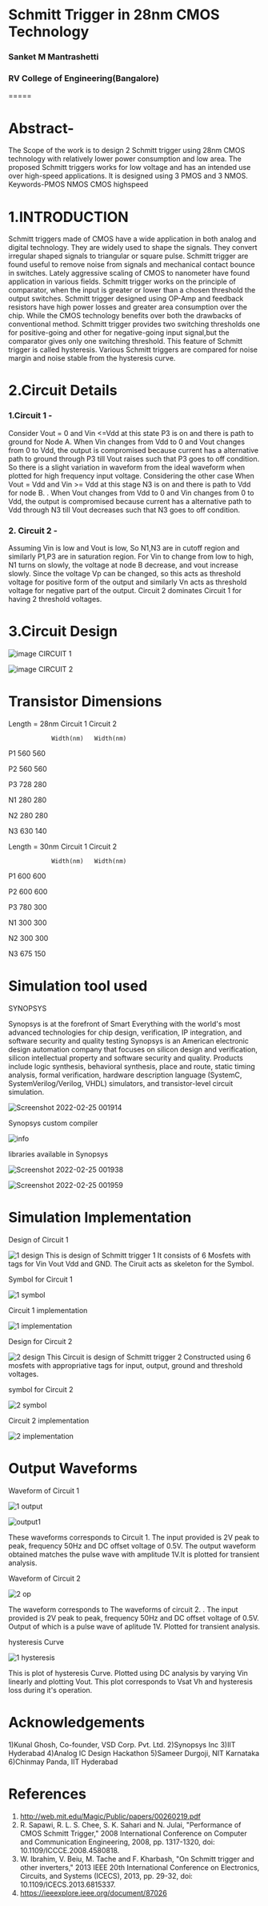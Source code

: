 # Schmitt Trigger in 28nm CMOS Technology
### Sanket M Mantrashetti
### RV College of Engineering(Bangalore)

=====

# Abstract-
The Scope of the work is to design 2 Schmitt trigger using 28nm CMOS technology with relatively lower power consumption and low area. The proposed Schmitt triggers works for low voltage and has an intended use over high-speed applications. It is designed using 3 PMOS and 3 NMOS. 
Keywords-PMOS NMOS CMOS highspeed  



# 1.INTRODUCTION
Schmitt triggers made of CMOS have a wide application in both analog and digital technology. They are widely used to shape the signals. They convert irregular shaped signals to triangular or square pulse. Schmitt trigger are found useful to remove noise from signals and mechanical contact bounce in switches.
Lately aggressive scaling of CMOS to nanometer have found application in various fields. Schmitt trigger works on the principle of comparator, when the input is greater  or lower than a chosen threshold the output switches. Schmitt trigger designed using OP-Amp and feedback resistors have high power losses and greater area consumption over the chip. While the CMOS technology benefits over both the drawbacks of conventional method.
Schmitt trigger provides two switching thresholds one for positive-going and other for negative-going input signal,but the comparator gives only one switching threshold. This feature of Schmitt trigger is called hysteresis. Various Schmitt triggers are compared for noise margin and noise stable from the hysteresis curve.



# 2.Circuit Details

### 1.Circuit 1 -
Consider Vout = 0 and Vin <=Vdd at this state P3 is on and there is path to ground for Node A. When Vin changes from Vdd to 0 and Vout changes from 0 to Vdd, the output is compromised because current has a alternative path to ground through P3 till Vout raises such that P3 goes to off condition. So there is a slight variation in waveform from the ideal waveform when plotted for high frequency input voltage. Considering the other case When Vout = Vdd and Vin >= Vdd at this stage N3 is on and there is path to Vdd for  node B. . When Vout changes from Vdd to 0 and Vin changes from 0 to Vdd, the output is compromised because current has a alternative path to Vdd through N3 till Vout decreases such that N3 goes to off condition.

### 2. Circuit 2 - 
Assuming Vin is low and Vout is low, So N1,N3 are in cutoff region and similarly P1,P3 are in saturation region. For Vin to change from low to high, N1 turns on slowly, the voltage at node B decrease, and vout increase slowly. Since the voltage Vp can be changed, so this acts as threshold voltage for positive form of the output and similarly Vn acts as threshold voltage for negative part of the output. Circuit 2 dominates Circuit 1  for having 2 threshold voltages.




# 3.Circuit Design

![image](https://user-images.githubusercontent.com/92454845/155769173-680e5be2-c827-4c7d-a269-8f511c969061.png)
CIRCUIT 1

![image](https://user-images.githubusercontent.com/92454845/155769262-8e83e089-864f-4c4b-a132-2b9a4282bc67.png)
CIRCUIT 2



# Transistor Dimensions

Length = 28nm	Circuit 1	Circuit 2

	            Width(nm)	Width(nm)
              
P1	              560    	560

P2	              560	560

P3	              728    	280

N1	              280	280

N2	              280	280

N3	              630   	140


Length = 30nm	Circuit 1	Circuit 2

	            Width(nm)	Width(nm)
              
P1	              600    	600

P2	              600	600

P3	              780    	300

N1	              300	300

N2	              300	300

N3	              675   	150




# Simulation tool used

SYNOPSYS

Synopsys is at the forefront of Smart Everything with the world's most advanced technologies for chip design, verification, IP integration, and software security and quality testing
Synopsys is an American electronic design automation company that focuses on silicon design and verification, silicon intellectual property and software security and quality. Products include logic synthesis, behavioral synthesis, place and route, static timing analysis, formal verification, hardware description language (SystemC, SystemVerilog/Verilog, VHDL) simulators, and transistor-level circuit simulation. 

![Screenshot 2022-02-25 001914](https://user-images.githubusercontent.com/92454845/155771264-cb82df72-b39c-4892-998a-1343de02d668.png)

Synopsys custom compiler

![info](https://user-images.githubusercontent.com/92454845/155771330-08392773-c4d5-495a-a1c0-ae9eb4b4c628.png)

libraries available in Synopsys

![Screenshot 2022-02-25 001938](https://user-images.githubusercontent.com/92454845/155771370-0e78a1e4-d590-4c23-8d25-3e7ec2edf369.png)

![Screenshot 2022-02-25 001959](https://user-images.githubusercontent.com/92454845/155771377-a7770493-6f79-48ae-b95b-d7622476471e.png)




# Simulation Implementation

Design of Circuit 1

![1 design](https://user-images.githubusercontent.com/92454845/155769910-368e153e-fbca-457a-9af7-6e37b3a2a605.png)
This is design of Schmitt trigger 1 It consists of 6 Mosfets with tags for Vin Vout Vdd and GND. The 
Ciruit acts as skeleton for the Symbol.

Symbol for Circuit 1

![1 symbol](https://user-images.githubusercontent.com/92454845/155769870-dc20209f-e112-4bce-a567-3f68ef2fd517.png)


Circuit 1 implementation

![1 implementation](https://user-images.githubusercontent.com/92454845/155769929-eeb46c86-eab1-4df7-a642-6f9a9d883106.png)



Design for Circuit 2

![2 design](https://user-images.githubusercontent.com/92454845/155770059-e1d293f2-2c6f-4e57-b0cb-4e35c981d25a.png)
This Circuit is design of Schmitt trigger 2 Constructed using 6 mosfets with appropriative tags for input, output, ground and threshold voltages.

symbol for Circuit 2

![2 symbol](https://user-images.githubusercontent.com/92454845/155770116-728e1ba1-a77b-4afc-a12c-ef14105efdda.png)

Circuit 2 implementation

![2 implementation](https://user-images.githubusercontent.com/92454845/155770169-1d981c5c-d026-4f39-8139-4d4c19d69b77.png)




# Output Waveforms

Waveform of Circuit 1

![1 output](https://user-images.githubusercontent.com/92454845/155770450-6013afdc-a990-448b-b4af-f840fa503646.png)

![output1](https://user-images.githubusercontent.com/92454845/155770527-00fabaf0-82fd-4ed8-b7dd-7d165e142978.png)

These waveforms corresponds to Circuit 1. The input provided is 2V peak to peak, frequency 50Hz and DC offset voltage of 0.5V. The output waveform obtained matches the pulse wave with amplitude 1V.It is plotted for transient analysis.


Waveform of Circuit 2

![2 op](https://user-images.githubusercontent.com/92454845/155770556-f7dacfdd-464a-48c6-bdca-51ec630948ca.png)

The waveform corresponds to The waveforms of circuit 2. . The input provided is 2V peak to peak, frequency 50Hz and DC offset voltage of 0.5V. Output of which is a pulse wave of aplitude 1V. Plotted for transient analysis.

hysteresis Curve

![1 hysteresis](https://user-images.githubusercontent.com/92454845/155770601-0b4ba9c5-51cb-4b1d-b7f9-43b1fd1be5c7.png)

This is plot of hysteresis Curve. Plotted using DC analysis by varying Vin linearly and plotting Vout. This plot corresponds to Vsat Vh and hysteresis loss during it's operation.


# Acknowledgements
1)Kunal Ghosh, Co-founder, VSD Corp. Pvt. Ltd.
2)Synopsys Inc
3)IIT Hyderabad
4)Analog IC Design Hackathon
5)Sameer Durgoji, NIT Karnataka
6)Chinmay Panda, IIT Hyderabad


# References

1. http://web.mit.edu/Magic/Public/papers/00260219.pdf
2. R. Sapawi, R. L. S. Chee, S. K. Sahari and N. Julai, "Performance of CMOS Schmitt Trigger," 2008 International Conference on Computer and Communication Engineering, 2008, pp. 1317-1320, doi: 10.1109/ICCCE.2008.4580818.
3. W. Ibrahim, V. Beiu, M. Tache and F. Kharbash, "On Schmitt trigger and other inverters," 2013 IEEE 20th International Conference on Electronics, Circuits, and Systems (ICECS), 2013, pp. 29-32, doi: 10.1109/ICECS.2013.6815337.
4. https://ieeexplore.ieee.org/document/87026
